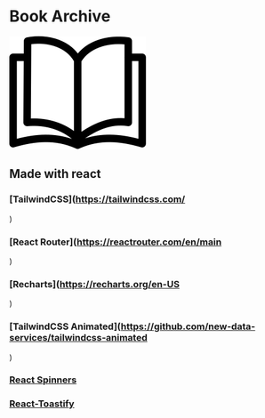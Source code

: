 # Book Archive

![](/public/book.svg)

## Made with react

### [TailwindCSS](https://tailwindcss.com/

)

### [React Router](https://reactrouter.com/en/main

)

### [Recharts](https://recharts.org/en-US

)

### [TailwindCSS Animated](https://github.com/new-data-services/tailwindcss-animated

)

### [React Spinners](https://mhnpd.github.io/react-loader-spinner/)

### [React-Toastify](https://fkhadra.github.io/react-toastify/introduction)
